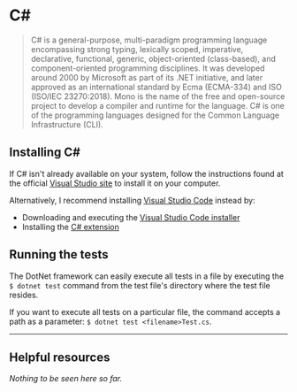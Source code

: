 # C#
>C# is a general-purpose, multi-paradigm programming language encompassing strong typing, lexically scoped, imperative, declarative, functional, generic, object-oriented (class-based), and component-oriented programming disciplines. It was developed around 2000 by Microsoft as part of its .NET initiative, and later approved as an international standard by Ecma (ECMA-334) and ISO (ISO/IEC 23270:2018). Mono is the name of the free and open-source project to develop a compiler and runtime for the language. C# is one of the programming languages designed for the Common Language Infrastructure (CLI).

## Installing C#
If C# isn't already available on your system, follow the instructions found at the official [Visual Studio site](https://visualstudio.microsoft.com/vs/community/) to install it on your computer.  

Alternatively, I recommend installing [Visual Studio Code](https://code.visualstudio.com/) instead by:
- Downloading and executing the [Visual Studio Code installer](https://code.visualstudio.com/Download)
- Installing the [C# extension](https://marketplace.visualstudio.com/items?itemName=ms-dotnettools.csharp)

## Running the tests
The DotNet framework can easily execute all tests in a file by executing the `$ dotnet test` command from the test file's directory where the test file resides.

If you want to execute all tests on a particular file, the command accepts a path as a parameter: `$ dotnet test <filename>Test.cs`.

---

## Helpful resources
*Nothing to be seen here so far.*

